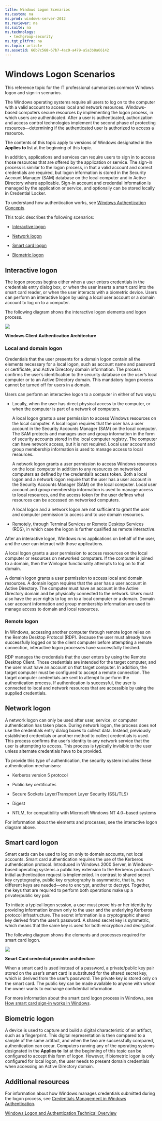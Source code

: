 ```yaml
---
title: Windows Logon Scenarios
ms.custom: na
ms.prod: windows-server-2012
ms.reviewer: na
ms.suite: na
ms.technology: 
  - techgroup-security
ms.tgt_pltfrm: na
ms.topic: article
ms.assetid: 66b7c568-67b7-4ac9-a479-a5a3b8a66142
---
```

# Windows Logon Scenarios
This reference topic for the IT professional summarizes common Windows logon and sign\-in scenarios.

The Windows operating systems require all users to log on to the computer with a valid account to access local and network resources. Windows\-based computers secure resources by implementing the logon process, in which users are authenticated. After a user is authenticated, authorization and access control technologies implement the second phase of protecting resources—determining if the authenticated user is authorized to access a resource.

The contents of this topic apply to versions of Windows designated in the **Applies to** list at the beginning of this topic.

In addition, applications and services can require users to sign in to access those resources that are offered by the application or service. The sign\-in process is similar to the logon process, in that a valid account and correct credentials are required, but logon information is stored in the Security Account Manager \(SAM\) database on the local computer and in Active Directory where applicable. Sign\-in account and credential information is managed by the application or service, and optionally can be stored locally in Credential Locker.

To understand how authentication works, see [Windows Authentication Concepts](Windows-Authentication-Concepts.md).

This topic describes the following scenarios:

-   [Interactive logon](#BKMK_InteractiveLogon)

-   [Network logon](#BKMK_NetworkLogon)

-   [Smart card logon](#BKMK_SmartCardLogon)

-   [Biometric logon](#BKMK_BioLogon)

## <a name="BKMK_InteractiveLogon"></a>Interactive logon
The logon process begins either when a user enters credentials in the credentials entry dialog box, or when the user inserts a smart card into the smart card reader, or when the user interacts with a biometric device. Users can perform an interactive logon by using a local user account or a domain account to log on to a computer.

The following diagram shows the interactive logon elements and logon process.

![](media/AuthN_LSA_Architecture_Client.gif)

**Windows Client Authentication Architecture**

### <a name="BKMK_LocaDomainLogon"></a>Local and domain logon
Credentials that the user presents for a domain logon contain all the elements necessary for a local logon, such as account name and password or certificate, and Active Directory domain information. The process confirms the user’s identification to the security database on the user’s local computer or to an Active Directory domain. This mandatory logon process cannot be turned off for users in a domain.

Users can perform an interactive logon to a computer in either of two ways:

-   Locally, when the user has direct physical access to the computer, or when the computer is part of a network of computers.

    A local logon grants a user permission to access Windows resources on the local computer. A local logon requires that the user has a user account in the Security Accounts Manager \(SAM\) on the local computer. The SAM protects and manages user and group information in the form of security accounts stored in the local computer registry. The computer can have network access, but it is not required. Local user account and group membership information is used to manage access to local resources.

    A network logon grants a user permission to access Windows resources on the local computer in addition to any resources on networked computers as defined by the credential’s access token. Both a local logon and a network logon require that the user has a user account in the Security Accounts Manager \(SAM\) on the local computer. Local user account and group membership information is used to manage access to local resources, and the access token for the user defines what resources can be accessed on networked computers.

    A local logon and a network logon are not sufficient to grant the user and computer permission to access and to use domain resources.

-   Remotely, through Terminal Services or Remote Desktop Services \(RDS\), in which case the logon is further qualified as remote interactive.

After an interactive logon, Windows runs applications on behalf of the user, and the user can interact with those applications.

A local logon grants a user permission to access resources on the local computer or resources on networked computers. If the computer is joined to a domain, then the Winlogon functionality attempts to log on to that domain.

A domain logon grants a user permission to access local and domain resources. A domain logon requires that the user has a user account in Active Directory. The computer must have an account in the Active Directory domain and be physically connected to the network. Users must also have the user rights to log on to a local computer or a domain. Domain user account information and group membership information are used to manage access to domain and local resources.

### <a name="BKMK_RemoteLogon"></a>Remote logon
In Windows, accessing another computer through remote logon relies on the Remote Desktop Protocol \(RDP\). Because the user must already have successfully logged on to the client computer before attempting a remote connection, interactive logon processes have successfully finished.

RDP manages the credentials that the user enters by using the Remote Desktop Client. Those credentials are intended for the target computer, and the user must have an account on that target computer. In addition, the target computer must be configured to accept a remote connection. The target computer credentials are sent to attempt to perform the authentication process. If authentication is successful, the user is connected to local and network resources that are accessible by using the supplied credentials.

## <a name="BKMK_NetworkLogon"></a>Network logon
A network logon can only be used after user, service, or computer authentication has taken place. During network logon, the process does not use the credentials entry dialog boxes to collect data. Instead, previously established credentials or another method to collect credentials is used. This process confirms the user’s identity to any network service that the user is attempting to access. This process is typically invisible to the user unless alternate credentials have to be provided.

To provide this type of authentication, the security system includes these authentication mechanisms:

-   Kerberos version 5 protocol

-   Public key certificates

-   Secure Sockets Layer\/Transport Layer Security \(SSL\/TLS\)

-   Digest

-   NTLM, for compatibility with Microsoft Windows NT 4.0−based systems

For information about the elements and processes, see the interactive logon diagram above.

## <a name="BKMK_SmartCardLogon"></a>Smart card logon
Smart cards can be used to log on only to domain accounts, not local accounts. Smart card authentication requires the use of the Kerberos authentication protocol. Introduced in Windows 2000 Server, in Windows\-based operating systems a public key extension to the Kerberos protocol’s initial authentication request is implemented. In contrast to shared secret key cryptography, public key cryptography is asymmetric, that is, two different keys are needed—one to encrypt, another to decrypt. Together, the keys that are required to perform both operations make up a private\/public key pair.

To initiate a typical logon session, a user must prove his or her identity by providing information known only to the user and the underlying Kerberos protocol infrastructure. The secret information is a cryptographic shared key derived from the user’s password. A shared secret key is symmetric, which means that the same key is used for both encryption and decryption.

The following diagram shows the elements and processes required for smart card logon.

![](media/SmartCardCredArchitecture.gif)

**Smart Card credential provider architecture**

When a smart card is used instead of a password, a private\/public key pair stored on the user’s smart card is substituted for the shared secret key, which is derived from the user’s password. The private key is stored only on the smart card. The public key can be made available to anyone with whom the owner wants to exchange confidential information.

For more information about the smart card logon process in Windows, see [How smart card sign\-in works in Windows](https://technet.microsoft.com/library/ff404285.aspx).

## <a name="BKMK_BioLogon"></a>Biometric logon
A device is used to capture and build a digital characteristic of an artifact, such as a fingerprint. This digital representation is then compared to a sample of the same artifact, and when the two are successfully compared, authentication can occur. Computers running any of the operating systems designated in the **Applies to** list at the beginning of this topic can be configured to accept this form of logon. However, if biometric logon is only configured for local logon, the user needs to present domain credentials when accessing an Active Directory domain.

## Additional resources
For information about how Windows manages credentials submitted during the logon process, see [Credentials Management in Windows Authentication](https://technet.microsoft.com/library/dn169014.aspx).

[Windows Logon and Authentication Technical Overview](https://technet.microsoft.com/library/dn169029.aspx)


